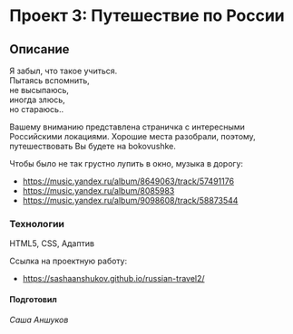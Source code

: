# Проект 3: Путешествие по России

## **Описание**

Я забыл, что такое учиться.  
Пытаясь вспомнить,  
не высыпаюсь,  
иногда злюсь,  
но стараюсь..

Вашему вниманию представлена страничка с интересными Российскими локациями.
Хорошие места разобрали, поэтому, путешествовать Вы будете на bokovushke.

Чтобы было не так грустно лупить в окно, музыка в дорогу:
* https://music.yandex.ru/album/8649063/track/57491176
* https://music.yandex.ru/album/8085983
* https://music.yandex.ru/album/9098608/track/58873544

### **Технологии**  
HTML5, CSS, Адаптив

Ссылка на проектную работу:
* https://sashaanshukov.github.io/russian-travel2/

#### **Подготовил**
*Саша Аншуков*